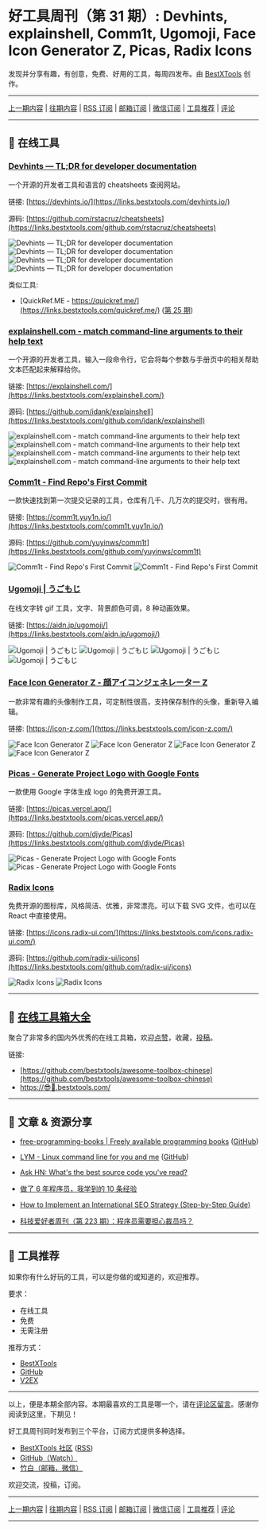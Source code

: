 # 好工具周刊（第 31 期）: Devhints, explainshell, Comm1t, Ugomoji, Face Icon Generator Z, Picas, Radix Icons

发现并分享有趣，有创意，免费、好用的工具，每周四发布。由 [BestXTools](https://www.bestxtools.com/) 创作。

---

[上一期内容](https://github.com/bestxtools/weekly-cn/blob/main/docs/issue-30.md) | [往期内容](https://github.com/bestxtools/weekly-cn) | [RSS 订阅](https://discuss-cn.bestxtools.com/t/weekly) | [邮箱订阅](https://bestxtools.zhubai.love/?subscribe=1) | [微信订阅](https://discuss-cn.bestxtools.com/d/5/2) | [工具推荐](https://discuss-cn.bestxtools.com/t/tools) | [评论](https://discuss-cn.bestxtools.com/d/80/3)

---

## 🌈 在线工具

### [Devhints — TL;DR for developer documentation](https://links.bestxtools.com/devhints.io/)

一个开源的开发者工具和语言的 cheatsheets 查阅网站。

链接: [https://devhints.io/](https://links.bestxtools.com/devhints.io/)

源码: [https://github.com/rstacruz/cheatsheets](https://links.bestxtools.com/github.com/rstacruz/cheatsheets)

![Devhints — TL;DR for developer documentation](https://cdn.jsdelivr.net/gh/bestxtools/weekly-cn@main/images/2022-09-22-10-22-04.png)
![Devhints — TL;DR for developer documentation](https://cdn.jsdelivr.net/gh/bestxtools/weekly-cn@main/images/2022-09-22-10-22-01.png)
![Devhints — TL;DR for developer documentation](https://cdn.jsdelivr.net/gh/bestxtools/weekly-cn@main/images/2022-09-22-10-22-02.png)
![Devhints — TL;DR for developer documentation](https://cdn.jsdelivr.net/gh/bestxtools/weekly-cn@main/images/2022-09-22-10-22-03.png)

类似工具:

- [QuickRef.ME - https://quickref.me/](https://links.bestxtools.com/quickref.me/) ([第 25 期](https://discuss-cn.bestxtools.com/d/65))

### [explainshell.com - match command-line arguments to their help text](https://links.bestxtools.com/explainshell.com/)

一个开源的开发者工具，输入一段命令行，它会将每个参数与手册页中的相关帮助文本匹配起来解释给你。

链接: [https://explainshell.com/](https://links.bestxtools.com/explainshell.com/)

源码: [https://github.com/idank/explainshell](https://links.bestxtools.com/github.com/idank/explainshell)

![explainshell.com - match command-line arguments to their help text](https://cdn.jsdelivr.net/gh/bestxtools/weekly-cn@main/images/2022-09-22-10-44-01.png)
![explainshell.com - match command-line arguments to their help text](https://cdn.jsdelivr.net/gh/bestxtools/weekly-cn@main/images/2022-09-22-10-44-02.png)
![explainshell.com - match command-line arguments to their help text](https://cdn.jsdelivr.net/gh/bestxtools/weekly-cn@main/images/2022-09-22-10-44-04.png)
![explainshell.com - match command-line arguments to their help text](https://cdn.jsdelivr.net/gh/bestxtools/weekly-cn@main/images/2022-09-22-10-44-03.png)

### [Comm1t - Find Repo's First Commit](https://links.bestxtools.com/comm1t.yuy1n.io/)

一款快速找到第一次提交记录的工具，仓库有几千、几万次的提交时，很有用。

链接: [https://comm1t.yuy1n.io/](https://links.bestxtools.com/comm1t.yuy1n.io/)

源码: [https://github.com/yuyinws/comm1t](https://links.bestxtools.com/github.com/yuyinws/comm1t)

![Comm1t - Find Repo's First Commit](https://cdn.jsdelivr.net/gh/bestxtools/weekly-cn@main/images/2022-09-22-09-11-01.png)
![Comm1t - Find Repo's First Commit](https://cdn.jsdelivr.net/gh/bestxtools/weekly-cn@main/images/2022-09-22-09-11-02.png)

### [Ugomoji | うごもじ](https://links.bestxtools.com/aidn.jp/ugomoji/)

在线文字转 gif 工具，文字、背景颜色可调，8 种动画效果。

链接: [https://aidn.jp/ugomoji/](https://links.bestxtools.com/aidn.jp/ugomoji/)

![Ugomoji | うごもじ](https://cdn.jsdelivr.net/gh/bestxtools/weekly-cn@main/images/2022-09-22-14-56-01.png)
![Ugomoji | うごもじ](https://cdn.jsdelivr.net/gh/bestxtools/weekly-cn@main/images/2022-09-22-14-56-02.gif)
![Ugomoji | うごもじ](https://cdn.jsdelivr.net/gh/bestxtools/weekly-cn@main/images/2022-09-22-14-56-03.gif)
![Ugomoji | うごもじ](https://cdn.jsdelivr.net/gh/bestxtools/weekly-cn@main/images/2022-09-22-14-56-04.gif)

### [Face Icon Generator Z - 顔アイコンジェネレーター Z](https://links.bestxtools.com/icon-z.com/)

一款非常有趣的头像制作工具，可定制性很高，支持保存制作的头像，重新导入编辑。

链接: [https://icon-z.com/](https://links.bestxtools.com/icon-z.com/)

![Face Icon Generator Z](https://cdn.jsdelivr.net/gh/bestxtools/weekly-cn@main/images/2022-09-22-09-40-01.png)
![Face Icon Generator Z](https://cdn.jsdelivr.net/gh/bestxtools/weekly-cn@main/images/2022-09-22-09-40-02.png)
![Face Icon Generator Z](https://cdn.jsdelivr.net/gh/bestxtools/weekly-cn@main/images/2022-09-22-09-40-03.png)
![Face Icon Generator Z](https://cdn.jsdelivr.net/gh/bestxtools/weekly-cn@main/images/2022-09-22-09-40-04.png)

### [Picas - Generate Project Logo with Google Fonts](https://links.bestxtools.com/picas.vercel.app/)

一款使用 Google 字体生成 logo 的免费开源工具。

链接: [https://picas.vercel.app/](https://links.bestxtools.com/picas.vercel.app/)

源码: [https://github.com/djyde/Picas](https://links.bestxtools.com/github.com/djyde/Picas)

![Picas - Generate Project Logo with Google Fonts](https://cdn.jsdelivr.net/gh/bestxtools/weekly-cn@main/images/2022-09-22-10-00-01.png)
![Picas - Generate Project Logo with Google Fonts](https://cdn.jsdelivr.net/gh/bestxtools/weekly-cn@main/images/2022-09-22-10-00-02.png)

### [Radix Icons](https://links.bestxtools.com/icons.radix-ui.com/)

免费开源的图标库，风格简洁、优雅，非常漂亮。可以下载 SVG 文件，也可以在 React 中直接使用。

链接: [https://icons.radix-ui.com/](https://links.bestxtools.com/icons.radix-ui.com/)

源码: [https://github.com/radix-ui/icons](https://links.bestxtools.com/github.com/radix-ui/icons)

![Radix Icons](https://cdn.jsdelivr.net/gh/bestxtools/weekly-cn@main/images/2022-09-22-14-28-01.png)
![Radix Icons](https://cdn.jsdelivr.net/gh/bestxtools/weekly-cn@main/images/2022-09-22-14-28-02.png)

---

## 🧰 [在线工具箱大全](https://awesome-toolbox-chinese.bestxtools.com/)

聚合了非常多的国内外优秀的在线工具箱，欢迎[点赞](https://github.com/bestxtools/awesome-toolbox-chinese)，收藏，[投稿](https://github.com/bestxtools/awesome-toolbox-chinese/issues)。

链接:

- [https://github.com/bestxtools/awesome-toolbox-chinese](https://github.com/bestxtools/awesome-toolbox-chinese)
- [https://😎🧰.bestxtools.com/](https://😎🧰.bestxtools.com/)

---

## 🌈 文章 & 资源分享

- [free-programming-books | Freely available programming books](https://links.bestxtools.com/ebookfoundation.github.io/free-programming-books-search/) ([GitHub](https://links.bestxtools.com/github.com/EbookFoundation/free-programming-books))

- [LYM - Linux command line for you and me](https://links.bestxtools.com/lym.readthedocs.io/en/latest/) ([GitHub](https://links.bestxtools.com/github.com/kushaldas/lym))

- [Ask HN: What's the best source code you've read?](https://links.bestxtools.com/news.ycombinator.com/item?id=32793534)

- [做了 6 年程序员，我学到的 10 条经验](https://links.bestxtools.com/lutaonan.com/blog/things-i-learnt-after-6-years-as-software-engineer/)

- [How to Implement an International SEO Strategy (Step-by-Step Guide)](https://links.bestxtools.com/ahrefs.com/blog/international-seo/)

- [科技爱好者周刊（第 223 期）：程序员需要担心裁员吗？](https://links.bestxtools.com/www.ruanyifeng.com/blog/2022/09/weekly-issue-223.html)

---

## 🌈 工具推荐

如果你有什么好玩的工具，可以是你做的或知道的，欢迎推荐。

要求：

- 在线工具
- 免费
- 无需注册

推荐方式：

- [BestXTools](https://discuss-cn.bestxtools.com/d/8)
- [GitHub](https://github.com/bestxtools/weekly-cn/issues)
- [V2EX](https://links.bestxtools.com/www.v2ex.com/t/836201?r=BestXTools)

---

以上，便是本期全部内容。本期最喜欢的工具是哪一个，请在[评论区留言](https://discuss-cn.bestxtools.com/d/80/3)。感谢你阅读到这里，下期见！

好工具周刊同时发布到三个平台，订阅方式提供多种选择。

- [BestXTools 社区](https://discuss-cn.bestxtools.com/t/weekly) ([RSS](https://discuss-cn.bestxtools.com/atom/t/weekly/discussions))
- [GitHub（Watch）](https://github.com/bestxtools/weekly-cn)
- [竹白（邮箱，微信）](https://bestxtools.zhubai.love/?subscribe=1)

欢迎交流，投稿，订阅。

---

[上一期内容](https://github.com/bestxtools/weekly-cn/blob/main/docs/issue-30.md) | [往期内容](https://github.com/bestxtools/weekly-cn) | [RSS 订阅](https://discuss-cn.bestxtools.com/t/weekly) | [邮箱订阅](https://bestxtools.zhubai.love/?subscribe=1) | [微信订阅](https://discuss-cn.bestxtools.com/d/5/2) | [工具推荐](https://discuss-cn.bestxtools.com/t/tools) | [评论](https://discuss-cn.bestxtools.com/d/80/3)

---

